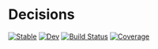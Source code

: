 # Decisions

[![Stable](https://img.shields.io/badge/docs-stable-blue.svg)](https://rjsteckel.github.io/Decisions.jl/stable/)
[![Dev](https://img.shields.io/badge/docs-dev-blue.svg)](https://rjsteckel.github.io/Decisions.jl/dev/)
[![Build Status](https://github.com/rjsteckel/Decisions.jl/actions/workflows/CI.yml/badge.svg?branch=main)](https://github.com/rjsteckel/Decisions.jl/actions/workflows/CI.yml?query=branch%3Amain)
[![Coverage](https://codecov.io/gh/rjsteckel/Decisions.jl/branch/main/graph/badge.svg)](https://codecov.io/gh/rjsteckel/Decisions.jl)

